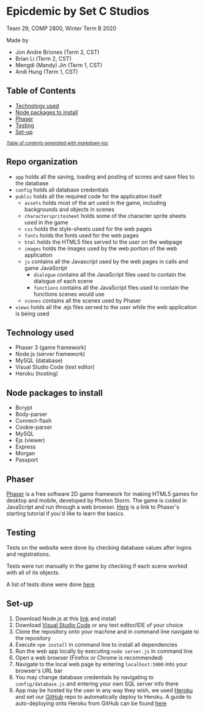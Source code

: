 # Epicdemic by Set C Studios
Team 29, COMP 2800, Winter Term B 2020

Made by 
* Jon Andre Briones (Term 2, CST)
* Brian Li (Term 2, CST)
* Mengdi (Mandy) Jin (Term 1, CST)
* Andi Hung (Term 1, CST)

## Table of Contents
- [Technology used <a name="technology-used"></a>](#technology-used--a-name--technology-used----a-)
- [Node packages to install <a name="node-packages-to-install"></a>](#node-packages-to-install--a-name--node-packages-to-install----a-)
- [Phaser](#phaser--a-name--phaser----a-)
- [Testing <a name="testing"></a>](#testing--a-name--testing----a-)
- [Set-up <a name="set-up"></a>](#set-up--a-name--set-up----a-)

<small><i><a href='http://ecotrust-canada.github.io/markdown-toc/'>Table of contents generated with markdown-toc</a></i></small>

## Repo organization
* `app` holds all the saving, loading and posting of scores and save files to the database
* `config` holds all database credentials
* `public` holds all the required code for the application itself
	* `assets` holds most of the art used in the game, including backgrounds and objects in scenes
	* `characterspritesheet` holds some of the character sprite sheets used in the game
	* `css` holds the style-sheets used for the web pages
	* `fonts` holds the fonts used for the web pages
	* `html` holds the HTML5 files served to the user on the webpage
	* `images` holds the images used by the web portion of the web application
	* `js` contains all the Javascript used by the web pages in calls and game JavaScript
		* `dialogue` contains all the JavaScript files used to contain the dialogue of each scene
		* `functions` contains all the JavaScript files used to contain the functions scenes would use
	* `scenes` contains all the scenes used by Phaser
* `views` holds all the .ejs files served to the user while the web application is being used

## Technology used
* Phaser 3 (game framework)
* Node.js (server framework)
* MySQL (database)
* Visual Studio Code (text editor)
* Heroku (hosting)

## Node packages to install
* Bcrypt
* Body-parser
* Connect-flash
* Cookie-parser
* MySQL
* Ejs (viewer)
* Express
* Morgan
* Passport

## Phaser
<a href="https://phaser.io/">Phaser</a> is a free software 2D game framework for making HTML5 games for desktop and mobile, developed by Photon Storm. The game is coded in JavaScript and run through a web browser.
<a href="https://phaser.io/learn">Here</a> is a link to Phaser's starting tutorial if you'd like to learn the basics.

## Testing
Tests on the website were done by checking database values after logins and registrations.

Tests were run manually in the game by checking if each scene worked with all of its objects. 

A list of tests done were done <a href="https://docs.google.com/spreadsheets/d/1loZcIsb8LnUG1y6_IrD0UHc3pTqBbnQSmxRWetOtO9c/edit?usp=sharing">here</a>


## Set-up
1. Download Node.js at this <a href="https://nodejs.org/en/download/">link</a> and install
1. Download <a href="https://code.visualstudio.com/">Visual Studio Code</a> or any text editor/IDE of your choice 
1. Clone the repository onto your machine and in command line navigate to the repository
1. Execute `npm install` in command line to install all dependencies
1. Run the web app locally by executing `node server.js` in command line
1. Open a web browser (Firefox or Chrome is recommended)
1. Navigate to the local web page by entering `localhost:5000` into your browser's URL bar
1. You may change database credentials by navigating to `config/database.js` and entering your own SQL server info there
1. App may be hosted by the user in any way they wish, we used <a href="https://id.heroku.com/login">Heroku</a> and set our <a href="https://github.com/">GitHub</a> repo to automatically deploy to Heroku. A guide to auto-deploying onto Heroku from GitHub can be found <a href="https://devcenter.heroku.com/articles/github-integration">here</a>
